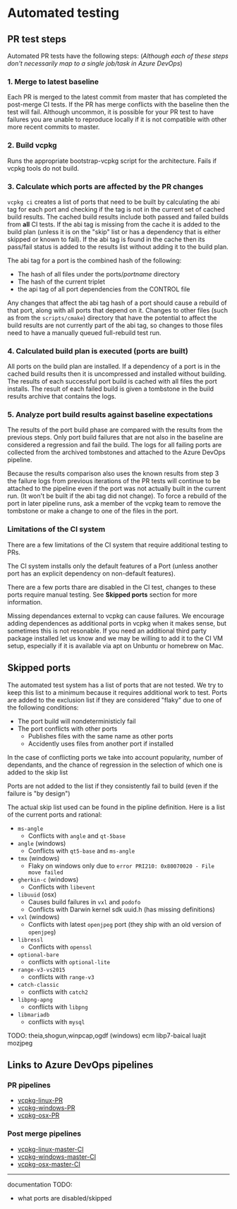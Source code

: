 # Automated testing

## PR test steps

Automated PR tests have the following steps:
(*Although each of these steps don't necessarily map to a single job/task in Azure DevOps*)

### 1. **Merge to latest baseline**

Each PR is merged to the latest commit from master that has completed the post-merge CI tests.
If the PR has merge conflicts with the baseline then the test will fail.
Although uncommon, it is possible for your PR test to have failures you are unable to reproduce locally if it is not compatible with other more recent commits to master.

### 2. **Build vcpkg**

Runs the appropriate bootstrap-vcpkg script for the architecture.  Fails if vcpkg tools do not build.

### 3. **Calculate which ports are affected by the PR changes**

`vcpkg ci` creates a list of ports that need to be built by calculating the abi tag for each port and checking if the tag is not in the current set of cached build results.  The cached build results include both passed and failed builds from **all** CI tests. If the abi tag is missing from the cache it is added to the build plan (unless it is on the "skip" list or has a dependency that is either skipped or known to fail).  If the abi tag is found in the cache then its pass/fail status is added to the results list without adding it to the build plan.

The abi tag for a port is the combined hash of the following:
  + The hash of all files under the ports/_portname_ directory
  + The hash of the current triplet
  + the api tag of all port dependencies from the CONTROL file

Any changes that affect the abi tag hash of a port should cause a rebuild of that port, along with all ports that depend on it.  Changes to other files (such as from the `scripts/cmake`) directory that have the potential to affect the build results are not currently part of the abi tag, so changes to those files need to have a manually queued full-rebuild test run.


### 4. **Calculated build plan is executed (ports are built)**

All ports on the build plan are installed.  If a dependency of a port is in the cached build results then it is uncompressed and installed without building.  The results of each successful port build is cached with all files the port installs.  The result of each failed build is given a tombstone in the build results archive that contains the logs.


### 5. **Analyze port build results against baseline expectations**

The results of the port build phase are compared with the results from the previous steps.  Only port build failures that are not also in the baseline are considered a regression and fail the build.  The logs for all failing ports are collected from the archived tombstones and attached to the Azure DevOps pipeline.  

Because the results comparison also uses the known results from step 3 the failure logs from previous iterations of the PR tests will continue to be attached to the pipeline even if the port was not actually built in the current run.  (It won't be built if the abi tag did not change).  To force a rebuild of the port in later pipeline runs, ask a member of the vcpkg team to remove the tombstone or make a change to one of the files in the port.

### Limitations of the CI system

There are a few limitations of the CI system that require additional testing to PRs.

The CI system installs only the default features of a Port (unless another port has an explicit dependency on non-default features).

There are a few ports thare are disabled in the CI test, changes to these ports require manual testing.  See **Skipped ports** section for more information.

Missing dependances external to vcpkg can cause failures.  We encourage adding dependences as additional ports in vcpkg when it makes sense, but sometimes this is not resonable.  If you need an additional third party package installed let us know and we may be willing to add it to the CI VM setup, especially if it is available via apt on Unbuntu or homebrew on Mac.

## Skipped ports

The automated test system has a list of ports that are not tested.  We try to keep this list to a minimum because it requires additional work to test.  Ports are added to the exclusion list if they are considered "flaky" due to one of the following conditions:

+ The port build will nondeterministicly fail
+ The port conflicts with other ports
  + Publishes files with the same name as other ports
  + Accidently uses files from another port if installed

In the case of conflicting ports we take into account popularity, number of dependants, and the chance of regression in the selection of which one is added to the skip list

Ports are not added to the list if they consistently fail to build (even if the failure is "by design")

The actual skip list used can be found in the pipline definition.  Here is a list of the current ports and rational:
+ `ms-angle`
  + Conflicts with `angle` and `qt-5base`
+ `angle` (windows)
  + Conflicts with `qt5-base` and `ms-angle`
+ `tmx` (windows)
  + Flaky on windows only due to `error PRI210: 0x80070020 - File move failed`
+ `gherkin-c` (windows)
  + Conflicts with `libevent`
+ `libuuid` (osx)
  + Causes build failures in `vxl` and `podofo`
  + Conflicts with Darwin kernel sdk uuid.h (has missing definitions)
+ `vxl` (windows)
  + Conflicts with latest `openjpeg` port (they ship with an old version of `openjpeg`)
+ `libressl`
  + Conflicts with `openssl`
+ `optional-bare`
  + conflicts with `optional-lite`
+ `range-v3-vs2015`
  + conflicts with `range-v3`
+ `catch-classic`
  + conflicts with `catch2`
+ `libpng-apng`
  + conflicts with `libpng`
+ `libmariadb`
  + conflicts with `mysql`
  
TODO:
theia,shogun,winpcap,ogdf (windows)
ecm
libp7-baical
luajit
mozjpeg

## Links to Azure DevOps pipelines

### PR pipelines

+ [vcpkg-linux-PR](https://dev.azure.com/vcpkg/public/_build?definitionId=8)
+ [vcpkg-windows-PR](https://dev.azure.com/vcpkg/public/_build?definitionId=10)
+ [vcpkg-osx-PR](https://dev.azure.com/vcpkg/public/_build?definitionId=12)

### Post merge pipelines

+ [vcpkg-linux-master-CI](https://dev.azure.com/vcpkg/public/_build?definitionId=6)
+ [vcpkg-windows-master-CI](https://dev.azure.com/vcpkg/public/_build?definitionId=9)
+ [vcpkg-osx-master-CI](https://dev.azure.com/vcpkg/public/_build?definitionId=11)

-------------------------------------------
documentation TODO:
+ what ports are disabled/skipped

